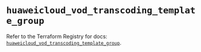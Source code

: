 # `huaweicloud_vod_transcoding_template_group`

Refer to the Terraform Registry for docs: [`huaweicloud_vod_transcoding_template_group`](https://registry.terraform.io/providers/huaweicloud/huaweicloud/1.71.1/docs/resources/vod_transcoding_template_group).

